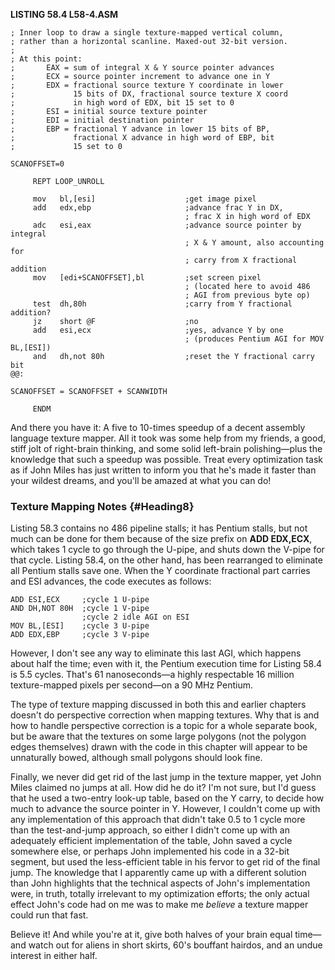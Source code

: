 **LISTING 58.4 L58-4.ASM**

    ; Inner loop to draw a single texture-mapped vertical column,
    ; rather than a horizontal scanline. Maxed-out 32-bit version.
    ;
    ; At this point:
    ;       EAX = sum of integral X & Y source pointer advances
    ;       ECX = source pointer increment to advance one in Y
    ;       EDX = fractional source texture Y coordinate in lower
    ;             15 bits of DX, fractional source texture X coord
    ;             in high word of EDX, bit 15 set to 0
    ;       ESI = initial source texture pointer
    ;       EDI = initial destination pointer
    ;       EBP = fractional Y advance in lower 15 bits of BP,
    ;             fractional X advance in high word of EBP, bit
    ;             15 set to 0

    SCANOFFSET=0

         REPT LOOP_UNROLL

         mov   bl,[esi]                    ;get image pixel
         add   edx,ebp                     ;advance frac Y in DX,
                                           ; frac X in high word of EDX
         adc   esi,eax                     ;advance source pointer by integral
                                           ; X & Y amount, also accounting for
                                           ; carry from X fractional addition
         mov   [edi+SCANOFFSET],bl         ;set screen pixel
                                           ; (located here to avoid 486
                                           ; AGI from previous byte op)
         test  dh,80h                      ;carry from Y fractional addition?
         jz    short @F                    ;no
         add   esi,ecx                     ;yes, advance Y by one
                                           ; (produces Pentium AGI for MOV BL,[ESI])
         and   dh,not 80h                  ;reset the Y fractional carry bit
    @@:

    SCANOFFSET = SCANOFFSET + SCANWIDTH

         ENDM

And there you have it: A five to 10-times speedup of a decent assembly
language texture mapper. All it took was some help from my friends, a
good, stiff jolt of right-brain thinking, and some solid left-brain
polishing—plus the knowledge that such a speedup was possible. Treat
every optimization task as if John Miles has just written to inform you
that he's made it faster than your wildest dreams, and you'll be amazed
at what you can do!

### Texture Mapping Notes {#Heading8}

Listing 58.3 contains no 486 pipeline stalls; it has Pentium stalls, but
not much can be done for them because of the size prefix on **ADD
EDX,ECX**, which takes 1 cycle to go through the U-pipe, and shuts down
the V-pipe for that cycle. Listing 58.4, on the other hand, has been
rearranged to eliminate all Pentium stalls save one. When the Y
coordinate fractional part carries and ESI advances, the code executes
as follows:


    ADD ESI,ECX     ;cycle 1 U-pipe
    AND DH,NOT 80H  ;cycle 1 V-pipe
                    ;cycle 2 idle AGI on ESI
    MOV BL,[ESI]    ;cycle 3 U-pipe
    ADD EDX,EBP     ;cycle 3 V-pipe

However, I don't see any way to eliminate this last AGI, which happens
about half the time; even with it, the Pentium execution time for
Listing 58.4 is 5.5 cycles. That's 61 nanoseconds—a highly respectable
16 million texture-mapped pixels per second—on a 90 MHz Pentium.

The type of texture mapping discussed in both this and earlier chapters
doesn't do perspective correction when mapping textures. Why that is and
how to handle perspective correction is a topic for a whole separate
book, but be aware that the textures on some large polygons (not the
polygon edges themselves) drawn with the code in this chapter will
appear to be unnaturally bowed, although small polygons should look
fine.

Finally, we never did get rid of the last jump in the texture mapper,
yet John Miles claimed no jumps at all. How did he do it? I'm not sure,
but I'd guess that he used a two-entry look-up table, based on the Y
carry, to decide how much to advance the source pointer in Y. However, I
couldn't come up with any implementation of this approach that didn't
take 0.5 to 1 cycle more than the test-and-jump approach, so either I
didn't come up with an adequately efficient implementation of the table,
John saved a cycle somewhere else, or perhaps John implemented his code
in a 32-bit segment, but used the less-efficient table in his fervor to
get rid of the final jump. The knowledge that I apparently came up with
a different solution than John highlights that the technical aspects of
John's implementation were, in truth, totally irrelevant to my
optimization efforts; the only actual effect John's code had on me was
to make me *believe* a texture mapper could run that fast.

Believe it! And while you're at it, give both halves of your brain equal
time—and watch out for aliens in short skirts, 60's bouffant hairdos,
and an undue interest in either half.
